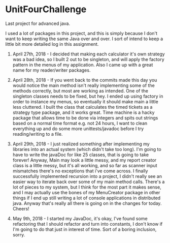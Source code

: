 # UnitFourChallenge
Last project for advanced java. 

I used a lot of packages in this project, and this is simply because I don't want to 
keep writing the same Java over and over. I sort of intend to keep a little bit more detailed log in 
this assignment. 

1) April 27th, 2018 - I decided that making each calculator it's own strategy was a bad idea, so 
I built 2 out to be singleton, and will apply the factory pattern in the menus of my application. 
Also I came up with a great name for my reader/writer packages. 

2) April 28th, 2018 - If you went back to the commits made this day 
you would notice the main method isn't really
implementing some of the methods correctly, but most are working as intended. 
One of the singleton classes needs to be fixed, but hey. I ended up using factory 
in order to instance my menus, so eventually it should make main a little less cluttered. 
I built the class that calculates the timed tickets as a strategy type package, and it works great. 
Time machine is a hacky package that allows time to be done via integers and spits out strings based on 
a normal time format e.g. not 24 hours, I want to clean everything up and do some more 
unittests/javadoc before I try reading/writing to a file. 

3) April 29th, 2018 - I just realized something after implementing my libraries into an actual system (which didn't 
take too long). I'm going to have to write the javaDoc for like 25 classes, that is going to take forever!
Anyway, Main may look a little messy, and my report creator class is a little messy, but it's all working, 
and so far as scanner input mismatches there's no exceptions that i've come across. I finally successfully 
implemented recursion into a project, I didn't really see an easier way to iterate back over some of 
my main method calls. There's a lot of pieces to my system, but I think for the most part it makes sense, 
and I may actually use the bones of my MenuCreator package in other things if I end up still writing 
a lot of console applications in distributed java. Anyway that's really all there is going on in the 
changes for today. Cheers!  

4) May 9th, 2018 - I started my JavaDoc, it's okay, I've found some refactoring 
that I should refactor and turn into constants, I don't know if I'm 
going to do that just in interest of time. Sort of a boring inclusion,
sorry. 
